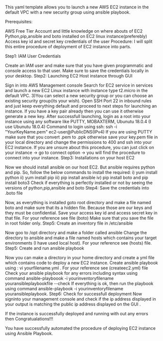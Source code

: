 
This yaml template allows you to launch a new AWS EC2 instance in the default VPC with a new security group using ansible playbook.

Prerequisites:

AWS Free Tier Account and little knowledge on where abouts of EC2
Python,pip,ansible and boto installed on EC2 linux instance(preferebly)
Access key id and secret key credentials of the user
Procedure: I will split this entire procedure of deployment of EC2 instance into parts.

Step1: IAM User Credentials

Create an IAM user and make sure that you have given programmatic and console access to that user.
Make sure to save the credentials locally in your desktop.
Step2: Launching EC2 Host instance through GUI

Sign in into AWS Management console
Search for EC2 service in services and launch a new EC2 Linux instance with instance type t2.micro in the default VPC. 3)You can select a new security group or you can choose an existing security group(its your wish). Open SSH Port 22 in inbound rules and just keep everything default and proceed to next steps for launching an instance.
If you have a key pair already then you can use it otherwise generate a new key.
After successfull launching, login as a root into your instance using any software like PUTTY, MOBAXTERM, Ubunutu 18.0.4 (I use Ubunutu 18.0.4) Command to login using ssh: ssh -i "YourKeyName.pem" ec2-user@PublicDNS(IPv4) If you are using PUTTY make sure that you convert .pem to .ppk otherwise save your key.pem file in your local directory and change the permissions to 400 and ssh into your EC2 instance. If you are unsure about this procedure, you can just click on your instance -> go to connect option -> you will find the procedure to connect into your instance.
Step3: Installations on your host EC2

Now we should install ansible on our host EC2. But ansible requires python and pip. So, follow the below commands to install the required: i) yum install python ii) yum install pip iii) pip install ansible iv) pip install boto and pip install boto3
Check if everything is perfectly installed or not by seeing the versions of python,pip,ansible and boto
Step4: Save the credentials into .boto file

Now, as everything is installed goto root directory and make a file named boto and make sure that its a hidden file. Because those are our keys and they must be confidential.
Save your access key id and access secret key in that file. For your reference see file (boto)
Make sure that you save the file in root folder only.
Step5: Create an inventory file in /etc/ansible

Now goo to /opt directory and make a folder called ansible
Change the directory to ansible and make a file named hosts which contains your target environments (I have used local host). For your reference see (hosts) file.
Step5: Create and run ansible playbook

Now you can make a directory in your home directory and create a yml file which contains code to deploy a new EC2 instance.
Create ansible playbook using : vi yourfilename.yml . For your reference see (createec2.yml) file
Check your ansible playbook for any errors including syntax using command ansible-playboook -i yourinventoryfilename youransibleplaybookfile --check
If everything is ok, then run the playbook using command ansible-playbook -i yourinventoryfilename youransibleplaybook.
Step6: Check for successfull deployment Now signinto your management console and check if the ip address displayed in your output is matching the public ip address displayed on the GUI .

If the instance is successfully deployed and running with out any errors then Congratualations!!!

You have successfully automated the procedure of deploying EC2 instance using Ansible Playbook.
